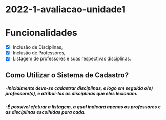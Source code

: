 # 2022-1-avaliacao-unidade1


# Funcionalidades
- [x] Inclusão de Disciplinas,
- [x] Inclusão de Professores,
- [x] Listagem de professores e suas respectivas disciplinas.

<h2>Como Utilizar o Sistema de Cadastro?</h2>
<p>
<h5>-Inicialmente deve-se cadastrar disciplinas, e logo em seguida o(s) professore(s), e atribuí-los as disciplinas que eles lecionam.</h5>
<h5>-É possível efetuar a listagem, a qual indicará apenas os professores e as disciplinas escolhidas para cada.</h5>



